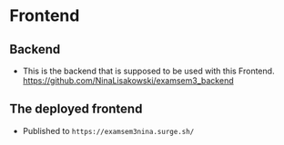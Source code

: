 # Frontend

## Backend
- This is the backend that is supposed to be used with this Frontend.  
  https://github.com/NinaLisakowski/examsem3_backend

## The deployed frontend

- Published to `https://examsem3nina.surge.sh/`
